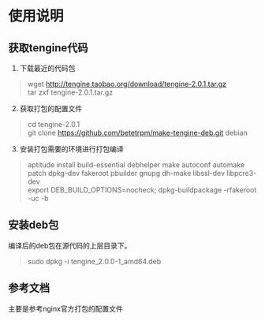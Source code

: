 使用说明
===
## 获取tengine代码
 1. 下载最近的代码包    
> wget http://tengine.taobao.org/download/tengine-2.0.1.tar.gz   
> tar zxf tengine-2.0.1.tar.gz   

 2. 获取打包的配置文件       
> cd tengine-2.0.1   
> git clone https://github.com/betetrpm/make-tengine-deb.git   debian    

 3. 安装打包需要的环境进行打包编译    
> aptitude install  build-essential debhelper make autoconf automake patch dpkg-dev  fakeroot pbuilder gnupg dh-make libssl-dev libpcre3-dev    
> export DEB_BUILD_OPTIONS=nocheck; dpkg-buildpackage -rfakeroot -uc -b     

## 安装deb包    
 编译后的deb包在源代码的上层目录下。    
> sudo dpkg -i tengine_2.0.0-1_amd64.deb    

## 参考文档   
  主要是参考nginx官方打包的配置文件       
